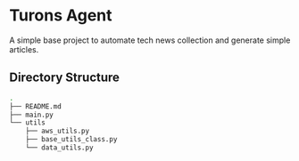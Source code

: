 # Turons Agent
A simple base project to automate tech news collection and generate simple articles.

## Directory Structure
```bash
.
├── README.md
├── main.py
└── utils
    ├── aws_utils.py
    ├── base_utils_class.py
    └── data_utils.py
```